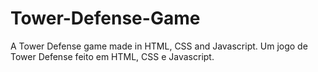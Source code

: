 # Tower-Defense-Game
 A Tower Defense game made in HTML, CSS and Javascript. Um jogo de Tower Defense feito em HTML, CSS e Javascript.
